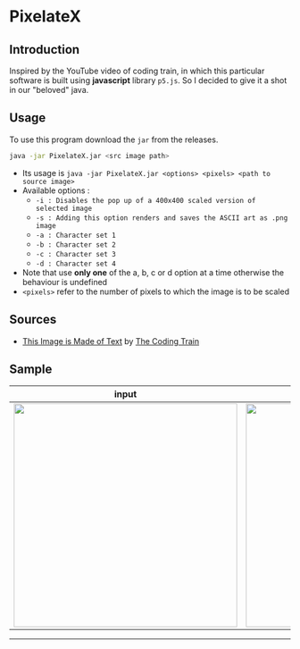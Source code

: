 # PixelateX

## Introduction
Inspired by the YouTube video of coding train, in which this particular software is built using __javascript__ library `p5.js`. So I decided to give it a shot in our "beloved" java.

## Usage
To use this program download the `jar` from the releases.

```bash
java -jar PixelateX.jar <src image path>
```

* Its usage is `java -jar PixelateX.jar <options> <pixels> <path to source image>`
* Available options :
  * `-i : Disables the pop up of a 400x400 scaled version of selected image`
  * `-s : Adding this option renders and saves the ASCII art as .png image`
  * `-a : Character set 1`
  * `-b : Character set 2`
  * `-c : Character set 3`
  * `-d : Character set 4`
* Note that use **only one** of the a, b, c or d option at a time otherwise the behaviour is undefined
* ``<pixels>``  refer to the number of pixels to which the image is to be scaled

## Sources
+ [This Image is Made of Text](https://youtu.be/55iwMYv8tGI) by [The Coding Train](https://www.youtube.com/c/TheCodingTrain/)

## Sample

| input                                             | output                                            |
|---------------------------------------------------|---------------------------------------------------|
| <img src="res/sample/elizabeth.png" height="400"> | <img src="res/sample/elizabeth-ASCII.png" height="400"> |


___